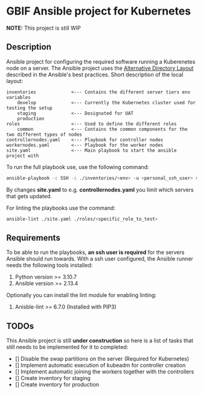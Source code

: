 # GBIF Ansible project for Kubernetes
**NOTE:** This project is still WIP
## Description
Ansible project for configuring the required software running a Kuberenetes node on a server. The Ansible project uses the [Alternative Directory Layout](https://docs.ansible.com/ansible/2.8/user_guide/playbooks_best_practices.html#alternative-directory-layout) described in the Ansible's best practices. Short description of the local layout:

```
inventories             <--- Contains the different server tiers env variables
    develop             <--- Currently the Kubernetes cluster used for testing the setup
    staging             <--- Designated for UAT
    production
roles                   <--- Used to define the different roles
    common              <--- Contains the common components for the two different types of nodes
controllernodes.yaml    <--- Playbook for controller nodes
workernodes.yaml        <--- Playbook for the worker nodes
site.yaml               <--- Main playbook to start the ansible project with
```

To run the full playbook use, use the following command:
``` bash
ansible-playbook -c SSH -i ./inventories/<env> -u <personal_ssh_user> site.yaml
```

By changes **site.yaml** to e.g. **controllernodes.yaml** you limit which servers that gets updated.

For linting the playbooks use the command:

``` bash
ansible-lint ./site.yaml ./roles/<specific_role_to_test>
```
## Requirements
To be able to run the playbooks, **an ssh user is required** for the servers Ansible should run towards. With a ssh user configured, the Ansible runner needs the following tools installed:

1. Python version >= 3.10.7
2. Ansible version >= 2.13.4

Optionally you can install the lint module for enabling linting:

1. Anisble-lint >= 6.7.0 (Installed with PIP3)

## TODOs
This Ansible project is still **under construction** so here is a list of tasks that still needs to be implemented for it to completed:

- [] Disable the swap partitions on the server (Required for Kubernetes)
- [] Implement automatic execution of kubeadm for controller creation
- [] Implement automatic joining the workers together with the controllers
- [] Create inventory for staging
- [] Create inventory for production